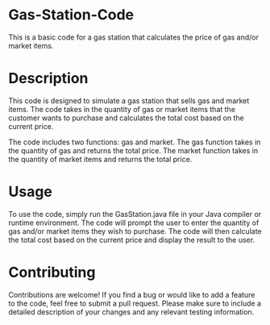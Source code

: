 # Gas-Station-Code
This is a basic code for a gas station that calculates the price of gas and/or market items.

# Description
This code is designed to simulate a gas station that sells gas and market items. The code takes in the quantity of gas or market items that the customer wants to purchase and calculates the total cost based on the current price.

The code includes two functions: gas and market. The gas function takes in the quantity of gas and returns the total price. The market function takes in the quantity of market items and returns the total price.

# Usage
To use the code, simply run the GasStation.java file in your Java compiler or runtime environment. The code will prompt the user to enter the quantity of gas and/or market items they wish to purchase. The code will then calculate the total cost based on the current price and display the result to the user.

# Contributing
Contributions are welcome! If you find a bug or would like to add a feature to the code, feel free to submit a pull request. Please make sure to include a detailed description of your changes and any relevant testing information.
